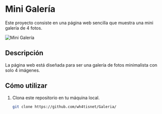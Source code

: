 # Mini Galería

Este proyecto consiste en una página web sencilla que muestra una mini galería de 4 fotos.

![Mini Galería](https://github.com/user-attachments/assets/debb8459-cd73-4f0b-9e94-011788f04d47)

## Descripción

La página web está diseñada para ser una galería de fotos minimalista con solo 4 imágenes.

## Cómo utilizar

1. Clona este repositorio en tu máquina local.
   ```bash
   git clone https://github.com/wh4tisnet/Galeria/

